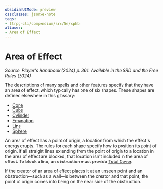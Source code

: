 ```yaml
---
obsidianUIMode: preview
cssclasses: json5e-note
tags:
- ttrpg-cli/compendium/src/5e/xphb
aliases:
- Area of Effect
---
```

# Area of Effect
*Source: Player's Handbook (2024) p. 361. Available in the <span title='Systems Reference Document (5.2)'>SRD</span> and the Free Rules (2024)* 

The descriptions of many spells and other features specify that they have an area of effect, which typically has one of six shapes. These shapes are defined elsewhere in this glossary:

- [Cone](/3-Mechanics/CLI/variant-rules/cone-area-of-effect-xphb.md)  
- [Cube](/3-Mechanics/CLI/variant-rules/cube-area-of-effect-xphb.md)  
- [Cylinder](/3-Mechanics/CLI/variant-rules/cylinder-area-of-effect-xphb.md)  
- [Emanation](/3-Mechanics/CLI/variant-rules/emanation-area-of-effect-xphb.md)  
- [Line](/3-Mechanics/CLI/variant-rules/line-area-of-effect-xphb.md)  
- [Sphere](/3-Mechanics/CLI/variant-rules/sphere-area-of-effect-xphb.md)  

An area of effect has a point of origin, a location from which the effect's energy erupts. The rules for each shape specify how to position its point of origin. If all straight lines extending from the point of origin to a location in the area of effect are blocked, that location isn't included in the area of effect. To block a line, an obstruction must provide [Total Cover](/3-Mechanics/CLI/variant-rules/cover-xphb.md).

If the creator of an area of effect places it at an unseen point and an obstruction—such as a wall—is between the creator and that point, the point of origin comes into being on the near side of the obstruction.